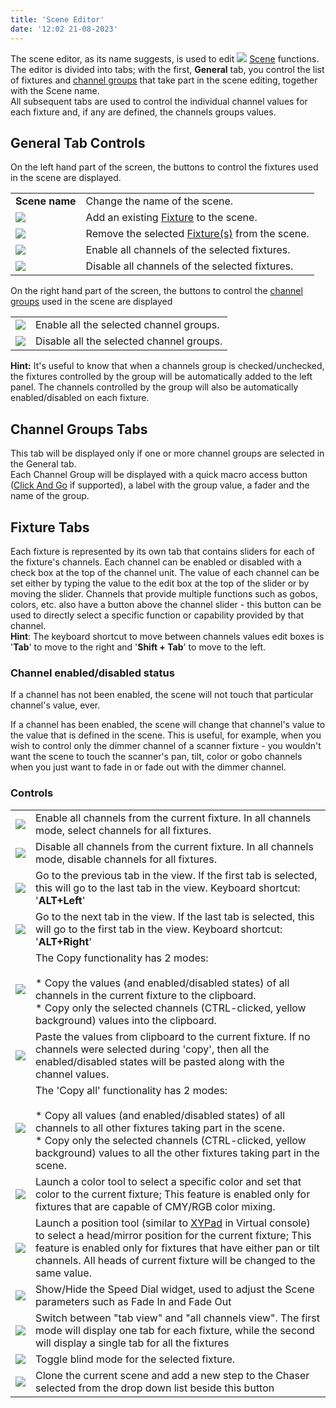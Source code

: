 ```yaml
---
title: 'Scene Editor'
date: '12:02 21-08-2023'
---
```


The scene editor, as its name suggests, is used to edit ![](/basics/scene.png) [Scene](/basics/glossary-and-concepts#scene) functions. The editor is divided into tabs; with the first, **General** tab, you control the list of fixtures and [channel groups](/basics/glossary-and-concepts#channel-groups) that take part in the scene editing, together with the Scene name.  
All subsequent tabs are used to control the individual channel values for each fixture and, if any are defined, the channels groups values.

General Tab Controls
--------------------

On the left hand part of the screen, the buttons to control the fixtures used in the scene are displayed.  

|     |     |
| --- | --- |
| **Scene name** | Change the name of the scene. |
| ![](/basics/edit_add.png) | Add an existing [Fixture](/basics/glossary-and-concepts#fixtures) to the scene. |
| ![](/basics/edit_remove.png) | Remove the selected [Fixture(s)](/basics/glossary-and-concepts#fixtures) from the scene. |
| ![](/basics/check.png) | Enable all channels of the selected fixtures. |
| ![](/basics/uncheck.png) | Disable all channels of the selected fixtures. |

On the right hand part of the screen, the buttons to control the [channel groups](/basics/glossary-and-concepts#channel-groups) used in the scene are displayed

|     |     |
| --- | --- |
| ![](/basics/check.png) | Enable all the selected channel groups. |
| ![](/basics/uncheck.png) | Disable all the selected channel groups. |

  
**Hint:** It's useful to know that when a channels group is checked/unchecked, the fixtures controlled by the group will be automatically added to the left panel. The channels controlled by the group will also be automatically enabled/disabled on each fixture.

Channel Groups Tabs
-------------------

This tab will be displayed only if one or more channel groups are selected in the General tab.  
Each Channel Group will be displayed with a quick macro access button ([Click And Go](/basics/glossary-and-concepts#click-and-go) if supported), a label with the group value, a fader and the name of the group.

Fixture Tabs
------------

Each fixture is represented by its own tab that contains sliders for each of the fixture's channels. Each channel can be enabled or disabled with a check box at the top of the channel unit. The value of each channel can be set either by typing the value to the edit box at the top of the slider or by moving the slider. Channels that provide multiple functions such as gobos, colors, etc. also have a button above the channel slider - this button can be used to directly select a specific function or capability provided by that channel.  
**Hint**: The keyboard shortcut to move between channels values edit boxes is '**Tab**' to move to the right and '**Shift + Tab**' to move to the left.

### Channel enabled/disabled status

If a channel has not been enabled, the scene will not touch that particular channel's value, ever.

If a channel has been enabled, the scene will change that channel's value to the value that is defined in the scene. This is useful, for example, when you wish to control only the dimmer channel of a scanner fixture - you wouldn't want the scene to touch the scanner's pan, tilt, color or gobo channels when you just want to fade in or fade out with the dimmer channel.

### Controls

|     |     |
| --- | --- |
| ![](/basics/check.png) | Enable all channels from the current fixture. In all channels mode, select channels for all fixtures. |
| ![](/basics/uncheck.png) | Disable all channels from the current fixture. In all channels mode, disable channels for all fixtures. |
| ![](/basics/back.png) | Go to the previous tab in the view. If the first tab is selected, this will go to the last tab in the view. Keyboard shortcut: '**ALT+Left**' |
| ![](/basics/forward.png) | Go to the next tab in the view. If the last tab is selected, this will go to the first tab in the view. Keyboard shortcut: '**ALT+Right**' |
| ![](/basics/editcopy.png) | The Copy functionality has 2 modes:  <br><br>* Copy the values (and enabled/disabled states) of all channels in the current fixture to the clipboard.<br>* Copy only the selected channels (CTRL-clicked, yellow background) values into the clipboard. |
| ![](/basics/editpaste.png) | Paste the values from clipboard to the current fixture. If no channels were selected during 'copy', then all the enabled/disabled states will be pasted along with the channel values. |
| ![](/basics/editcopyall.png) | The 'Copy all' functionality has 2 modes:  <br><br>* Copy all values (and enabled/disabled states) of all channels to all other fixtures taking part in the scene.<br>* Copy only the selected channels (CTRL-clicked, yellow background) values to all the other fixtures taking part in the scene. |
| ![](/basics/color.png) | Launch a color tool to select a specific color and set that color to the current fixture; This feature is enabled only for fixtures that are capable of CMY/RGB color mixing. |
| ![](/basics/xypad.png) | Launch a position tool (similar to [XYPad](vcxypad.html) in Virtual console) to select a head/mirror position for the current fixture; This feature is enabled only for fixtures that have either pan or tilt channels. All heads of current fixture will be changed to the same value. |
| ![](/basics/speed.png) | Show/Hide the Speed Dial widget, used to adjust the Scene parameters such as Fade In and Fade Out |
| ![](/basics/tabview.png) | Switch between "tab view" and "all channels view". The first mode will display one tab for each fixture, while the second will display a single tab for all the fixtures |
| ![](/basics/blind.png) | Toggle blind mode for the selected fixture. |
| ![](/basics/record.png) | Clone the current scene and add a new step to the Chaser selected from the drop down list beside this button |